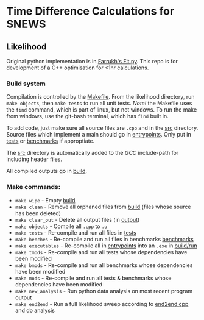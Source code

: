 # Time Difference Calculations for SNEWS

## Likelihood
Original python implementation is in [Farrukh's Fit.py](Extra%20Python%20Files/Farrukh's%20Fit.py).
This repo is for development of a C++ optimisation for <1hr calculations.

### Build system
Compilation is controlled by the [Makefile](likelihood/Makefile).
From the likelihood directory, run `make objects`, then `make tests` to run all unit tests. *Note!* the Makefile uses the `find` command, which is part of linux, but not windows. To run the make from windows, use the git-bash terminal, which has `find` built in.

To add code, just make sure all source files are `.cpp` and in the [src](likelihood/src/) directory. Source files which implement a main should go in [entrypoints](likelihood/src/entrypoints/). Only put in [tests](likelihood/src/entrypoints/tests) or [benchmarks](likelihood/src/entrypoints/tests) if approptiate.

The [src](likelihood/src/) directory is automatically added to the *GCC* include-path for including header files.

All compiled outputs go in [build](likelihood/build/).

### Make commands:
* `make wipe` - Empty [build](likelihood/build/)
* `make clean` - Remove all orphaned files from [build](likelihood/build/) (files whose source has been deleted)
* `make clear_out` - Delete all output files (in [output](likelihood/output/))
* `make objects` - Compile all `.cpp` to `.o`
* `make tests` - Re-compile and run all files in [tests](likelihood/src/entrypoints/tests/)
* `make benches` - Re-compile and run all files in benchmarks [benchmarks](likelihood/src/entrypoints/benchmarks/)
* `make executables` - Re-compile all in [entrypoints](likelihood/src/entrypoints/) into an `.exe` in [build/run](likelihood/build/run/)
* `make tmods` - Re-compile and run all tests whose dependencies have been modified
* `make bmods` - Re-compile and run all benchmarks whose dependencies have been modified
* `make mods` - Re-compile and run all tests & benchmarks whose dependencies have been modified
* `make new_analysis` - Run python data analysis on most recent program output 
* `make end2end` - Run a full likelihood sweep according to [end2end.cpp](likelihood/src/entrypoints/end2end.cpp) and do analysis